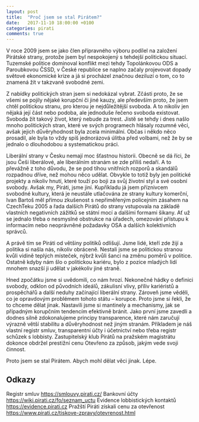 ```yaml
---
layout: post
title:  "Proč jsem se stal Pirátem?"
date:   2017-11-10 18:00:00 +0100
categories: pirati
comments: true
---
```


V roce 2009 jsem se jako člen přípravného výboru podílel na založení Pirátské strany, protože jsem byl nespokojený s tehdejší politickou situací. Tuzemské politice dominoval konflikt mezi tehdy Topolánkovou ODS a Paroubkovou ČSSD, v České republice se naplno začaly projevovat dopady světové ekonomické krize a já si procházel značnou deziluzí o tom, co to znamená žít v takzvaně svobodné zemi.

Z nabídky politických stran jsem si nedokázal vybrat. Zčásti proto, že se všemi se pojily nějaké korupční či jiné kauzy, ale především proto, že jsem chtěl politickou stranu, pro kterou je nejdůležitější svoboda. A to nikoliv jen nějaká její část nebo podoba, ale jednoduše řečeno svoboda existovat. Svoboda žít takový život, který nebude za trest. Jistě se tehdy i dnes našlo mnoho politických stran, které ve svých programech hlásaly rozumné věci, avšak jejich důvěryhodnost byla zcela minimální. Občas i někdo něco prosadil, ale byla to vždy spíš jednorázová úlitba před volbami, než že by se jednalo o dlouhodobou a systematickou práci.

Liberální strany v Česku nemají moc šťastnou historii. Obecně se dá říci, že jsou Češi liberálové, ale liberálním stranám se zde příliš nedaří. A to převážně z toho důvodu, že se pod tíhou vnitřních rozporů a skandálů rozpadnou dříve, než mohou něco udělat. Obvykle to totiž byly jen politické projekty a nikoliv hnutí, které touží po boji za svůj životní styl a své osobní svobody. Avšak my, Piráti, jsme jiní. Kupříkladu já jsem příznivcem svobodné kultury, která je neustále utlačována ze strany kultury komerční, Ivan Bartoš měl přímou zkušenost s nepřiměřeným policejním zásahem na CzechTeku 2005 a řada dalších Pirátů do strany vstupovala na základě vlastních negativních zážitků se státní mocí a dalšími formami šikany. Ať už se jednalo třeba o nesmyslné obstrukce na úřadech, omezování přístupu k informacím nebo neoprávněné požadavky OSA a dalších kolektivních správců.

A právě tím se Piráti od většiny politiků odlišují. Jsme lidé, kteří zde žijí a politika si našla nás, nikoliv obráceně. Nestali jsme se politickou stranou kvůli vidině teplých místeček, nýbrž kvůli šanci na změnu poměrů v politice. Ostatně kdyby nám šlo o politickou kariéru, bylo z pozice mladých lidí mnohem snazší ji udělat v jakékoliv jiné straně.

Hned zpočátku jsme si uvědomili, co nám hrozí. Nekonečné hádky o definici svobody, odklon od původních ideálů, zákulisní vlivy, příliv kariéristů a prospěchářů a další neduhy začínající liberální strany. Zároveň jsme věděli, co je opravdovým problémem tohoto státu – korupce. Proto jsme si řekli, že to chceme dělat jinak. Nastavili jsme si mantinely a mechanismy, jak se případným korupčním tendencím efektivně bránit. Jako první jsme zavedli a dodnes silně zdokonalujeme principy transparence, které nám zaručují výrazně větší stabilitu a důvěryhodnost než jiným stranám. Příkladem je náš vlastní registr smluv, transparentní účty i účetnictví nebo třeba registr schůzek s lobbisty. Zastupitelský klub Pirátů na pražském magistrátu dokonce obdržel prestižní cenu Otevřeno za způsob, jakým vede svoji činnost.

Proto jsem se stal Pirátem. Abych mohl dělat věci jinak. Lépe.

## Odkazy

Registr smluv https://smlouvy.pirati.cz/
Bankovní účty https://wiki.pirati.cz/fo/seznam_uctu
Evidence lobbistických kontaktů https://evidence.pirati.cz
Pražští Piráti získali cenu za otevřenost https://www.pirati.cz/tiskove-zpravy/otevrenost.html
